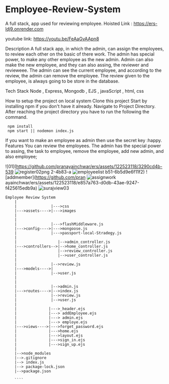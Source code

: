 # Employee-Review-System
A full stack, app used for reviewing employee. Hoisted Link : https://ers-ldj9.onrender.com

youtube link: https://youtu.be/FeAaGvAApn8

Description
A full stack app, in which the admin, can assign the employees, to review each other on the basic of there work. The admin has special power, to make any other employee as the new admin. Admin can also make the new employee, and they can also assing, the reviewer and revieweee. The admin can see the current employee, and according to the review, the admin can remove the employee. The review given to the employee, is always going to be store in the database.

Tech Stack
Node , Express, Mongodb , EJS , javaScript , html, css

How to setup the project on local system
Clone this project
Start by installing npm if you don't have it already.
Navigate to Project Directory.
After reaching the project directory you have to run the following the command.

     npm install 
     npm start || nodemon index.js
If you want to make an employee as admin then use the secret key :happy.
Features
You can review the employees. The admin has the special power to assing, the task to employee, remove the employee, add new admin, and also employee;

![01](https://github.com/pranayainchwar/ers/assets/122523118/3290cd4b-539
![register02png](https://github.com/pranayainchwar/ers/assets/122523118/c348033d-dd25-4060-a8a2-e8010101a4f0)
2-4b83-a
![employeelist](https://github.com/pranayainchwar/ers/assets/122523118/2c0a905d-1eff-4868-bdbc-cd85a0068d88)
b51-6b5d9e6f11f2)
![addmember](https://github.com/pran
![assignwork](https://github.com/pranayainchwar/ers/assets/122523118/debd450a-dd28-43f3-afff-0a0caa1e0bfc)
ayainchwar/ers/assets/122523118/e857a763-d0db-43ae-9247-f425615edb9a)
![surajview03](https://github.com/pranayainchwar/ers/assets/122523118/07bc6490-ccbe-4a9d-9113-767ded741b39)


```
Employee Review System
    |
    |               |--->css
    |--->assets---->|--->images
    |             
    |
    |               |--->flashMiddleware.js
    |--->config---->|--->mongoose.js
    |               |--->passport-local-Stradegy.js
    |
    |                  |-->admin_controller.js
    |--->controllers-->|-->home_controller.js
    |                  |-->review_controller.js
    |                  |-->user_controller.js
    |
    |               |-->review.js
    |--->models---->|
    |               |-->user.js
    |
    |              
    |               |-->admin.js
    |--->routes---->|-->index.js
    |               |-->review.js
    |               |-->user.js
    |
    |              |--->_header.ejs
    |              |---> addEmployee.ejs
    |              |---> admin.ejs
    |              |---> employe.ejs
    |--->views---->|--->forget_password.ejs
    |              |--->home.ejs
    |              |--->layout.ejs
    |              |--->sign_in.ejs
    |              |--->sign_up.ejs
    |
    |-->node_modules
    |-->.gitignore
    |--> index.js
    |--> package-lock.json
    |-->package.json
    
    ````
